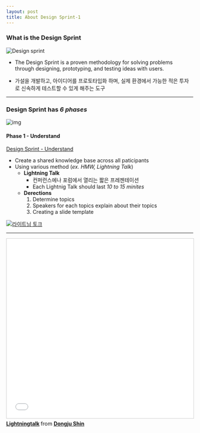 ```yaml
---
layout: post
title: About Design Sprint-1
---
```


### What is the Design Sprint  
![Design sprint](https://www.gv.com/sprint/img/sprint-diagram.png)
- The Design Sprint is a proven methodology for solving problems through designing, prototyping, and testing ideas with users.

- 가설을 개발하고, 아이디어를 프로토타입화 하며, 실제 환경에서 가능한 적은 투자로 신속하게 테스트할 수 있게 해주는 도구

***
### Design Sprint has ***6 phases***

![img](https://designsprintkit.withgoogle.com/assets/img/sprint-framework-with-methods.png)



#### Phase 1 - Understand

[Design Sprint - Understand](https://designsprintkit.withgoogle.com/methodology/phase1-understand)

*  Create a shared knowledge base across all paticipants  
*  Using various method (*ex. HMW, Lightning Talk*)  
    *  **Lightning Talk**  
       *   컨퍼런스에나 포럼에서 열리는 짧은 프레젠테이션  
        *  Each Lightnig Talk should last *10 to 15 minites* 
   *  **Derections**
      1. Determine topics
      2.  Speakers for each topics explain about their topics
      3. Creating a slide template

 [![라이트닝 토크](http://img.youtube.com/vi/aJXoX-Oaq8k/0.jpg)](https://youtu.be/aJXoX-Oaq8k?t=0s)

 ***

<iframe src="//www.slideshare.net/slideshow/embed_code/key/KnWQD3DCdOPdQQ" width="595" height="485" frameborder="0" marginwidth="0" marginheight="0" scrolling="no" style="border:1px solid #CCC; border-width:1px; margin-bottom:5px; max-width: 100%;" allowfullscreen> </iframe> <div style="margin-bottom:5px"> <strong> <a href="//www.slideshare.net/DongjuShin5/lightningtalk-148495082" title="Lightningtalk" target="_blank">Lightningtalk</a> </strong> from <strong><a href="https://www.slideshare.net/DongjuShin5" target="_blank">Dongju Shin</a></strong> </div>














